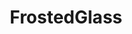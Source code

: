 ---
slug: "/frostedglass-home"
title: "FrostedGlass"
descriptionMain: "Built to experiment with different UI effects using Angular and Java Springboot, such as the 'frosted glass' effect and routing transitions."
descriptionSecondary: "View BMW M235i specifications and photos while experiencing route transition fading for a smoother viewing experience."
imageOne: ../assets/images/project-images/frostedglass/frostedglass-home.jpeg
githubLink: "https://github.com/Ajsalemo/FrostedGlassEffect"
websiteLink: "https://frostedglass.netlify.app/"
---
